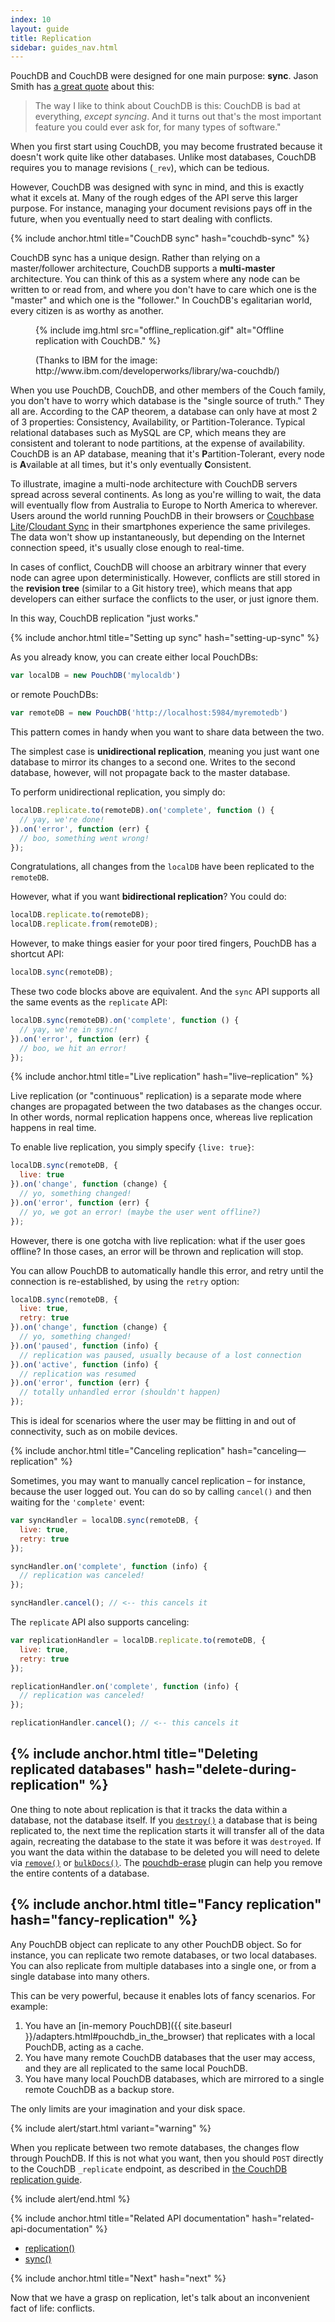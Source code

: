 ```yaml
---
index: 10
layout: guide
title: Replication
sidebar: guides_nav.html
---
```


PouchDB and CouchDB were designed for one main purpose: **sync**. Jason Smith has [a great quote](http://nodeup.com/thirtyseven) about this:

> The way I like to think about CouchDB is this: CouchDB is bad at everything, *except syncing*. And it turns out that's the most important feature you could ever ask for, for many types of software."

When you first start using CouchDB, you may become frustrated because it doesn't work quite like other databases. Unlike most databases, CouchDB requires you to manage revisions (`_rev`), which can be tedious.

However, CouchDB was designed with sync in mind, and this is exactly what it excels at. Many of the rough edges of the API serve this larger purpose. For instance, managing your document revisions pays off in the future, when you eventually need to start dealing with conflicts.

{% include anchor.html title="CouchDB sync" hash="couchdb-sync" %}

CouchDB sync has a unique design. Rather than relying on a master/follower architecture, CouchDB
supports a **multi-master** architecture. You can think of this as a system where any node can be written to or read from, and where you don't have to care which one is the "master" and which one is the "follower." In CouchDB's egalitarian world, every citizen is as worthy as another.

<figure>
  {% include img.html src="offline_replication.gif" alt="Offline replication with CouchDB." %}
  <figcaption>
    <p>(Thanks to IBM for the image: http://www.ibm.com/developerworks/library/wa-couchdb/)</p>
  </figcaption>
</figure>

When you use PouchDB, CouchDB, and other members of the Couch family, you
don't have to worry which database is the "single source of truth." They all are. According to the CAP theorem, a database can only have at most 2 of 3 properties: Consistency, Availability, or Partition-Tolerance.  Typical relational databases such as MySQL are CP, which means they are consistent and tolerant to node partitions, at the expense of availability. CouchDB is an AP database, meaning that it's **P**artition-Tolerant,
every node is **A**vailable at all times, but it's only eventually **C**onsistent.

To illustrate, imagine a multi-node architecture with CouchDB servers spread across several continents. As long as you're willing to wait, the data will eventually flow
from Australia to Europe to North America to wherever. Users around the world running PouchDB in their browsers or [Couchbase Lite](https://github.com/couchbase/couchbase-lite-ios)/[Cloudant Sync](https://github.com/cloudant/CDTDatastore) in their smartphones experience the
same privileges. The data won't show up instantaneously, but depending on the Internet connection speed, it's usually close enough to real-time.

In cases of conflict, CouchDB will choose an arbitrary winner that every node can agree upon deterministically. However, conflicts are still stored in the **revision tree** (similar to a Git history tree), which means that app developers can either surface the conflicts to the user, or just ignore them.

In this way, CouchDB replication "just works."

{% include anchor.html title="Setting up sync" hash="setting-up-sync" %}

As you already know, you can create either local PouchDBs:

```js
var localDB = new PouchDB('mylocaldb')
```

or remote PouchDBs:

```js
var remoteDB = new PouchDB('http://localhost:5984/myremotedb')
```

This pattern comes in handy when you want to share data between the two.

The simplest case is **unidirectional replication**, meaning you just want one database to mirror its changes to a second one. Writes to the second database, however, will not propagate back to the master database.

To perform unidirectional replication, you simply do:

```js
localDB.replicate.to(remoteDB).on('complete', function () {
  // yay, we're done!
}).on('error', function (err) {
  // boo, something went wrong!
});
```

Congratulations, all changes from the `localDB` have been replicated to the `remoteDB`.

However, what if you want **bidirectional replication**? You could do:

```js
localDB.replicate.to(remoteDB);
localDB.replicate.from(remoteDB);
```

However, to make things easier for your poor tired fingers, PouchDB has a shortcut API:

```js
localDB.sync(remoteDB);
```

These two code blocks above are equivalent. And the `sync` API supports all the same events as the `replicate` API:

```js
localDB.sync(remoteDB).on('complete', function () {
  // yay, we're in sync!
}).on('error', function (err) {
  // boo, we hit an error!
});
```

{% include anchor.html title="Live replication" hash="live–replication" %}

Live replication (or "continuous" replication) is a separate mode where changes are propagated between the two databases as the changes occur. In other words, normal replication happens once, whereas live replication happens in real time.

To enable live replication, you simply specify `{live: true}`:

```js
localDB.sync(remoteDB, {
  live: true
}).on('change', function (change) {
  // yo, something changed!
}).on('error', function (err) {
  // yo, we got an error! (maybe the user went offline?)
});
```

However, there is one gotcha with live replication: what if the user goes offline? In those cases, an error will be thrown and replication will stop.

You can allow PouchDB to automatically handle this error, and retry until the connection is re-established, by using the `retry` option:

```js
localDB.sync(remoteDB, {
  live: true,
  retry: true
}).on('change', function (change) {
  // yo, something changed!
}).on('paused', function (info) {
  // replication was paused, usually because of a lost connection
}).on('active', function (info) {
  // replication was resumed
}).on('error', function (err) {
  // totally unhandled error (shouldn't happen)
});
```

This is ideal for scenarios where the user may be flitting in and out of connectivity, such as on mobile devices.

{% include anchor.html title="Canceling replication" hash="canceling—replication" %}

Sometimes, you may want to manually cancel replication &ndash; for instance, because the user logged out. You can do so by calling `cancel()` and then waiting for the `'complete'` event:

```js
var syncHandler = localDB.sync(remoteDB, {
  live: true,
  retry: true
});

syncHandler.on('complete', function (info) {
  // replication was canceled!
});

syncHandler.cancel(); // <-- this cancels it
```

The `replicate` API also supports canceling:

```js
var replicationHandler = localDB.replicate.to(remoteDB, {
  live: true,
  retry: true
});

replicationHandler.on('complete', function (info) {
  // replication was canceled!
});

replicationHandler.cancel(); // <-- this cancels it
```

{% include anchor.html title="Deleting replicated databases" hash="delete-during-replication" %}
-----

One thing to note about replication is that it tracks the data within a database, not the database itself. If you [`destroy()`](/api.html#delete_database) a database that is being replicated to, the next time the replication starts it will transfer all of the data again, recreating the database to the state it was before it was `destroyed`. If you want the data within the database to be deleted you will need to delete via [`remove()`](/api.html#delete_document) or [`bulkDocs()`](/api.html#batch_create). The [pouchdb-erase](https://github.com/marten-de-vries/pouchdb-erase) plugin can help you remove the entire contents of a database.

{% include anchor.html title="Fancy replication" hash="fancy-replication" %}
-----

Any PouchDB object can replicate to any other PouchDB object. So for instance, you can replicate two remote databases, or two local databases. You can also replicate from multiple databases into a single one, or from a single database into many others.

This can be very powerful, because it enables lots of fancy scenarios. For example:

1. You have an [in-memory PouchDB]({{ site.baseurl }}/adapters.html#pouchdb_in_the_browser) that replicates with a local PouchDB, acting as a cache.
2. You have many remote CouchDB databases that the user may access, and they are all replicated to the same local PouchDB.
3. You have many local PouchDB databases, which are mirrored to a single remote CouchDB as a backup store.

The only limits are your imagination and your disk space.

{% include alert/start.html variant="warning" %}

When you replicate between two remote databases, the changes flow through PouchDB. If this is not what you want, then you should <code>POST</code> directly to the CouchDB <code>_replicate</code> endpoint, as described in <a href='http://guide.couchdb.org/draft/replication.html'>the CouchDB replication guide</a>.

{% include alert/end.html %}


{% include anchor.html title="Related API documentation" hash="related-api-documentation" %}

* [replication()](/api.html#replication)
* [sync()](/api.html#sync)

{% include anchor.html title="Next" hash="next" %}

Now that we have a grasp on replication, let's talk about an inconvenient fact of life: conflicts.
